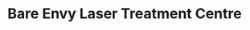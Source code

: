 ---
title: "Bare Envy Laser Treatment Centre"
url: /regina/bare-envy-laser-treatment-centre/
shop: Kosmetik
---
